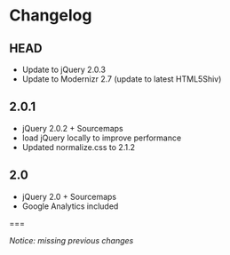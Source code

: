 # Changelog

## HEAD

- Update to jQuery 2.0.3
- Update to Modernizr 2.7 (update to latest HTML5Shiv)

## 2.0.1

- jQuery 2.0.2 + Sourcemaps
- load jQuery locally to improve performance
- Updated normalize.css to 2.1.2

## 2.0

- jQuery 2.0 + Sourcemaps
- Google Analytics included

===

_Notice: missing previous changes_